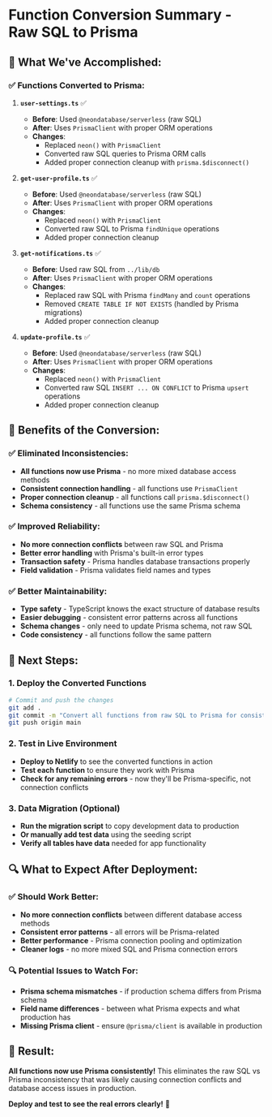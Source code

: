# Function Conversion Summary - Raw SQL to Prisma

## 🎯 **What We've Accomplished:**

### ✅ **Functions Converted to Prisma:**

1. **`user-settings.ts`** ✅
   - **Before**: Used `@neondatabase/serverless` (raw SQL)
   - **After**: Uses `PrismaClient` with proper ORM operations
   - **Changes**: 
     - Replaced `neon()` with `PrismaClient`
     - Converted raw SQL queries to Prisma ORM calls
     - Added proper connection cleanup with `prisma.$disconnect()`

2. **`get-user-profile.ts`** ✅
   - **Before**: Used `@neondatabase/serverless` (raw SQL)
   - **After**: Uses `PrismaClient` with proper ORM operations
   - **Changes**:
     - Replaced `neon()` with `PrismaClient`
     - Converted raw SQL to Prisma `findUnique` operations
     - Added proper connection cleanup

3. **`get-notifications.ts`** ✅
   - **Before**: Used raw SQL from `../lib/db`
   - **After**: Uses `PrismaClient` with proper ORM operations
   - **Changes**:
     - Replaced raw SQL with Prisma `findMany` and `count` operations
     - Removed `CREATE TABLE IF NOT EXISTS` (handled by Prisma migrations)
     - Added proper connection cleanup

4. **`update-profile.ts`** ✅
   - **Before**: Used `@neondatabase/serverless` (raw SQL)
   - **After**: Uses `PrismaClient` with proper ORM operations
   - **Changes**:
     - Replaced `neon()` with `PrismaClient`
     - Converted raw SQL `INSERT ... ON CONFLICT` to Prisma `upsert` operations
     - Added proper connection cleanup

## 🚀 **Benefits of the Conversion:**

### ✅ **Eliminated Inconsistencies:**
- **All functions now use Prisma** - no more mixed database access methods
- **Consistent connection handling** - all functions use `PrismaClient`
- **Proper connection cleanup** - all functions call `prisma.$disconnect()`
- **Schema consistency** - all functions use the same Prisma schema

### ✅ **Improved Reliability:**
- **No more connection conflicts** between raw SQL and Prisma
- **Better error handling** with Prisma's built-in error types
- **Transaction safety** - Prisma handles database transactions properly
- **Field validation** - Prisma validates field names and types

### ✅ **Better Maintainability:**
- **Type safety** - TypeScript knows the exact structure of database results
- **Easier debugging** - consistent error patterns across all functions
- **Schema changes** - only need to update Prisma schema, not raw SQL
- **Code consistency** - all functions follow the same pattern

## 🎯 **Next Steps:**

### **1. Deploy the Converted Functions**
```bash
# Commit and push the changes
git add .
git commit -m "Convert all functions from raw SQL to Prisma for consistency"
git push origin main
```

### **2. Test in Live Environment**
- **Deploy to Netlify** to see the converted functions in action
- **Test each function** to ensure they work with Prisma
- **Check for any remaining errors** - now they'll be Prisma-specific, not connection conflicts

### **3. Data Migration (Optional)**
- **Run the migration script** to copy development data to production
- **Or manually add test data** using the seeding script
- **Verify all tables have data** needed for app functionality

## 🔍 **What to Expect After Deployment:**

### ✅ **Should Work Better:**
- **No more connection conflicts** between different database access methods
- **Consistent error patterns** - all errors will be Prisma-related
- **Better performance** - Prisma connection pooling and optimization
- **Cleaner logs** - no more mixed SQL and Prisma connection errors

### 🔍 **Potential Issues to Watch For:**
- **Prisma schema mismatches** - if production schema differs from Prisma schema
- **Field name differences** - between what Prisma expects and what production has
- **Missing Prisma client** - ensure `@prisma/client` is available in production

## 🎉 **Result:**

**All functions now use Prisma consistently!** This eliminates the raw SQL vs Prisma inconsistency that was likely causing connection conflicts and database access issues in production.

**Deploy and test to see the real errors clearly!** 🚀
